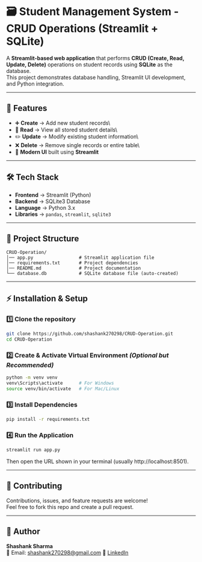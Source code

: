 # 🗃️ Student Management System - CRUD Operations (Streamlit + SQLite)

A **Streamlit-based web application** that performs **CRUD (Create,
Read, Update, Delete)** operations on student records using **SQLite**
as the database.\
This project demonstrates database handling, Streamlit UI development,
and Python integration.

------------------------------------------------------------------------

## 🚀 Features

-   ➕ **Create** → Add new student records\
-   📄 **Read** → View all stored student details\
-   ✏️ **Update** → Modify existing student information\
-   ❌ **Delete** → Remove single records or entire table\
-   🎨 **Modern UI** built using **Streamlit**

------------------------------------------------------------------------

## 🛠️ Tech Stack

-   **Frontend** → Streamlit (Python)
-   **Backend** → SQLite3 Database
-   **Language** → Python 3.x
-   **Libraries** → `pandas`, `streamlit`, `sqlite3`

------------------------------------------------------------------------

## 📂 Project Structure

    CRUD-Operation/
    │── app.py                 # Streamlit application file
    │── requirements.txt       # Project dependencies
    │── README.md              # Project documentation
    └── database.db            # SQLite database file (auto-created)

------------------------------------------------------------------------

## ⚡ Installation & Setup

### **1️⃣ Clone the repository**

``` bash
git clone https://github.com/shashank270298/CRUD-Operation.git
cd CRUD-Operation
```

### **2️⃣ Create & Activate Virtual Environment** *(Optional but Recommended)*

``` bash
python -m venv venv
venv\Scripts\activate      # For Windows
source venv/bin/activate   # For Mac/Linux
```

### **3️⃣ Install Dependencies**

``` bash
pip install -r requirements.txt
```

### **4️⃣ Run the Application**

``` bash
streamlit run app.py
```

Then open the URL shown in your terminal (usually
http://localhost:8501).

------------------------------------------------------------------------


## 🤝 Contributing

Contributions, issues, and feature requests are welcome!\
Feel free to fork this repo and create a pull request.

------------------------------------------------------------------------


## 👤 Author
**Shashank Sharma**  
📧 Email: shashank270298@gmail.com 
🔗 [LinkedIn](https://www.linkedin.com/in/shashank-sharma-361288229/)
